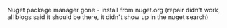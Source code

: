 Nuget package manager gone - install from nuget.org (repair didn't work, all blogs said it should be there, it didn't show up in the nuget search)